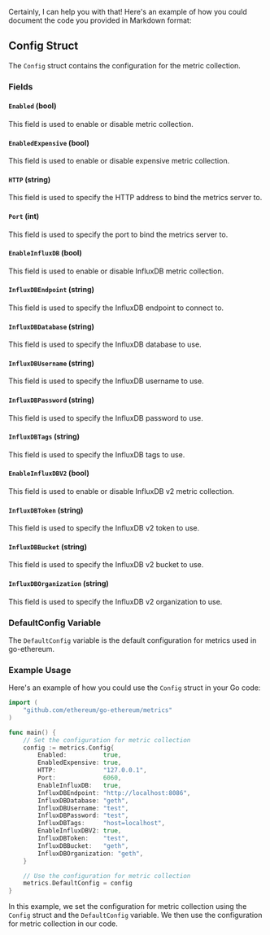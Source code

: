 Certainly, I can help you with that! Here's an example of how you could document the code you provided in Markdown format:

## Config Struct

The `Config` struct contains the configuration for the metric collection.

### Fields

#### `Enabled` (bool)

This field is used to enable or disable metric collection.

#### `EnabledExpensive` (bool)

This field is used to enable or disable expensive metric collection.

#### `HTTP` (string)

This field is used to specify the HTTP address to bind the metrics server to.

#### `Port` (int)

This field is used to specify the port to bind the metrics server to.

#### `EnableInfluxDB` (bool)

This field is used to enable or disable InfluxDB metric collection.

#### `InfluxDBEndpoint` (string)

This field is used to specify the InfluxDB endpoint to connect to.

#### `InfluxDBDatabase` (string)

This field is used to specify the InfluxDB database to use.

#### `InfluxDBUsername` (string)

This field is used to specify the InfluxDB username to use.

#### `InfluxDBPassword` (string)

This field is used to specify the InfluxDB password to use.

#### `InfluxDBTags` (string)

This field is used to specify the InfluxDB tags to use.

#### `EnableInfluxDBV2` (bool)

This field is used to enable or disable InfluxDB v2 metric collection.

#### `InfluxDBToken` (string)

This field is used to specify the InfluxDB v2 token to use.

#### `InfluxDBBucket` (string)

This field is used to specify the InfluxDB v2 bucket to use.

#### `InfluxDBOrganization` (string)

This field is used to specify the InfluxDB v2 organization to use.

### DefaultConfig Variable

The `DefaultConfig` variable is the default configuration for metrics used in go-ethereum.

### Example Usage

Here's an example of how you could use the `Config` struct in your Go code:

```go
import (
    "github.com/ethereum/go-ethereum/metrics"
)

func main() {
    // Set the configuration for metric collection
    config := metrics.Config{
        Enabled:          true,
        EnabledExpensive: true,
        HTTP:             "127.0.0.1",
        Port:             6060,
        EnableInfluxDB:   true,
        InfluxDBEndpoint: "http://localhost:8086",
        InfluxDBDatabase: "geth",
        InfluxDBUsername: "test",
        InfluxDBPassword: "test",
        InfluxDBTags:     "host=localhost",
        EnableInfluxDBV2: true,
        InfluxDBToken:    "test",
        InfluxDBBucket:   "geth",
        InfluxDBOrganization: "geth",
    }

    // Use the configuration for metric collection
    metrics.DefaultConfig = config
}
```

In this example, we set the configuration for metric collection using the `Config` struct and the `DefaultConfig` variable. We then use the configuration for metric collection in our code.